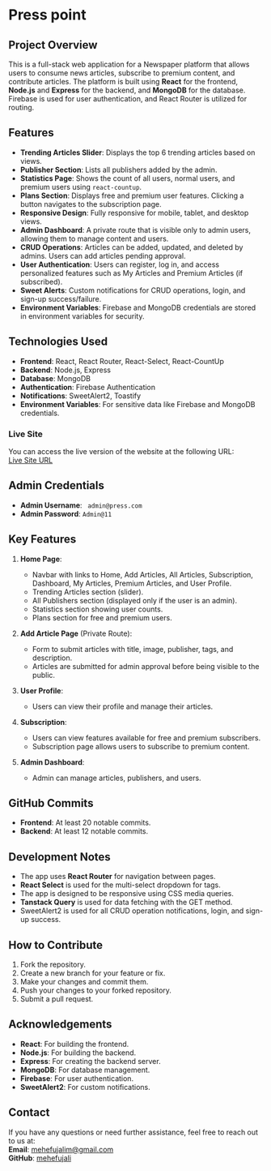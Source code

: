 


# Press point

## Project Overview

This is a full-stack web application for a Newspaper platform that allows users to consume news articles, subscribe to premium content, and contribute articles. The platform is built using **React** for the frontend, **Node.js** and **Express** for the backend, and **MongoDB** for the database. Firebase is used for user authentication, and React Router is utilized for routing.

## Features

- **Trending Articles Slider**: Displays the top 6 trending articles based on views.
- **Publisher Section**: Lists all publishers added by the admin.
- **Statistics Page**: Shows the count of all users, normal users, and premium users using `react-countup`.
- **Plans Section**: Displays free and premium user features. Clicking a button navigates to the subscription page.
- **Responsive Design**: Fully responsive for mobile, tablet, and desktop views.
- **Admin Dashboard**: A private route that is visible only to admin users, allowing them to manage content and users.
- **CRUD Operations**: Articles can be added, updated, and deleted by admins. Users can add articles pending approval.
- **User Authentication**: Users can register, log in, and access personalized features such as My Articles and Premium Articles (if subscribed).
- **Sweet Alerts**: Custom notifications for CRUD operations, login, and sign-up success/failure.
- **Environment Variables**: Firebase and MongoDB credentials are stored in environment variables for security.

## Technologies Used

- **Frontend**: React, React Router, React-Select, React-CountUp
- **Backend**: Node.js, Express
- **Database**: MongoDB
- **Authentication**: Firebase Authentication
- **Notifications**: SweetAlert2, Toastify
- **Environment Variables**: For sensitive data like Firebase and MongoDB credentials.


### Live Site

You can access the live version of the website at the following URL:  
[Live Site URL](https://press-point-k.web.app)

## Admin Credentials

- **Admin Username**: ``` admin@press.com```
- **Admin Password**: ``` Admin@11 ```

## Key Features

1. **Home Page**:
   - Navbar with links to Home, Add Articles, All Articles, Subscription, Dashboard, My Articles, Premium Articles, and User Profile.
   - Trending Articles section (slider).
   - All Publishers section (displayed only if the user is an admin).
   - Statistics section showing user counts.
   - Plans section for free and premium users.

2. **Add Article Page** (Private Route):
   - Form to submit articles with title, image, publisher, tags, and description.
   - Articles are submitted for admin approval before being visible to the public.

3. **User Profile**:
   - Users can view their profile and manage their articles.

4. **Subscription**:
   - Users can view features available for free and premium subscribers.
   - Subscription page allows users to subscribe to premium content.

5. **Admin Dashboard**:
   - Admin can manage articles, publishers, and users.

## GitHub Commits

- **Frontend**: At least 20 notable commits.
- **Backend**: At least 12 notable commits.

## Development Notes

- The app uses **React Router** for navigation between pages.
- **React Select** is used for the multi-select dropdown for tags.
- The app is designed to be responsive using CSS media queries.
- **Tanstack Query** is used for data fetching with the GET method.
- SweetAlert2 is used for all CRUD operation notifications, login, and sign-up success.

## How to Contribute

1. Fork the repository.
2. Create a new branch for your feature or fix.
3. Make your changes and commit them.
4. Push your changes to your forked repository.
5. Submit a pull request.



## Acknowledgements

- **React**: For building the frontend.
- **Node.js**: For building the backend.
- **Express**: For creating the backend server.
- **MongoDB**: For database management.
- **Firebase**: For user authentication.
- **SweetAlert2**: For custom notifications.

## Contact

If you have any questions or need further assistance, feel free to reach out to us at:  
**Email**: mehefujalim@gmail.com  
**GitHub**: [mehefujali](https://github.com/mehefujali)



